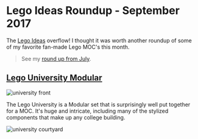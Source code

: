 # Lego Ideas Roundup - September 2017

The [Lego Ideas](https://ideas.lego.com/dashboard) overflow!  I thought it was worth another roundup of some of my favorite fan-made Lego MOC's this month.

> See my [round up from July](http://ajkueterman.com/2017-07-25/lego-ideas-roundup/).

## [Lego University Modular](https://ideas.lego.com/projects/02e8e3b7-e770-4547-945a-559df5ef36d5)

![university front](https://dp1eoqdp1qht7.cloudfront.net/community/projects/02e/8e3/4666834-o_1blli323h9tgabehdm1omg1u19c-rcY-J7Euu7bgUw-thumbnail-full.jpg)

The Lego University is a Modular set that is surprisingly well put together for a MOC.  It's huge and intricate, including many of the stylized components that make up any college building.

![university courtyard](https://dp1eoqdp1qht7.cloudfront.net/community/projects/02e/8e3/4628407-IMG_1589-min-l4anDn-4q32iCg-thumbnail-full.jpg)
